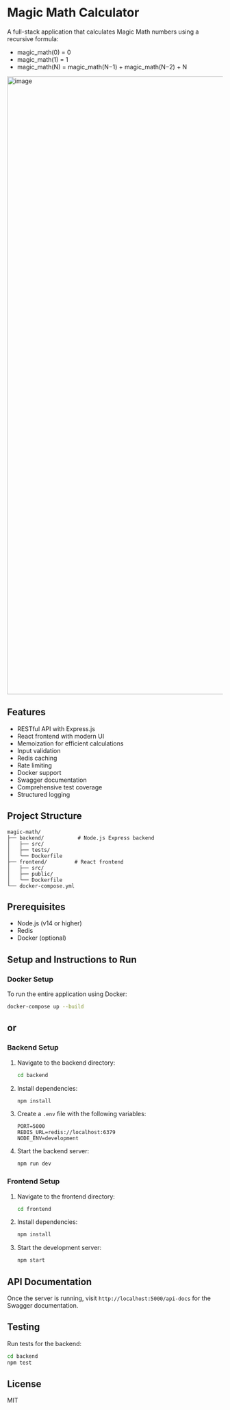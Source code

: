 # Magic Math Calculator

A full-stack application that calculates Magic Math numbers using a recursive formula:
- magic_math(0) = 0
- magic_math(1) = 1
- magic_math(N) = magic_math(N−1) + magic_math(N−2) + N

<img width="1440" alt="image" src="https://github.com/user-attachments/assets/9398c5c4-0787-4aa6-bd79-bcb1b51c4dfb" />


## Features

- RESTful API with Express.js
- React frontend with modern UI
- Memoization for efficient calculations
- Input validation
- Redis caching
- Rate limiting
- Docker support
- Swagger documentation
- Comprehensive test coverage
- Structured logging

## Project Structure

```
magic-math/
├── backend/           # Node.js Express backend
│   ├── src/
│   ├── tests/
│   └── Dockerfile
├── frontend/         # React frontend
│   ├── src/
│   ├── public/
│   └── Dockerfile
└── docker-compose.yml
```

## Prerequisites

- Node.js (v14 or higher)
- Redis
- Docker (optional)

## Setup and Instructions to Run

### Docker Setup

To run the entire application using Docker:

```bash
docker-compose up --build
```
## or

### Backend Setup

1. Navigate to the backend directory:
   ```bash
   cd backend
   ```

2. Install dependencies:
   ```bash
   npm install
   ```

3. Create a `.env` file with the following variables:
   ```
   PORT=5000
   REDIS_URL=redis://localhost:6379
   NODE_ENV=development
   ```

4. Start the backend server:
   ```bash
   npm run dev
   ```

### Frontend Setup

1. Navigate to the frontend directory:
   ```bash
   cd frontend
   ```

2. Install dependencies:
   ```bash
   npm install
   ```

3. Start the development server:
   ```bash
   npm start
   ```

## API Documentation

Once the server is running, visit `http://localhost:5000/api-docs` for the Swagger documentation.

## Testing

Run tests for the backend:
```bash
cd backend
npm test
```

## License

MIT 
